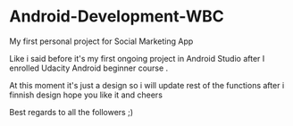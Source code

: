 # Android-Development-WBC
My first personal project for Social Marketing App 

Like i said before it's my first ongoing project in Android Studio after I enrolled Udacity Android beginner course . 

At this moment it's just a design so i will update rest of the functions after i finnish design hope you like it and cheers 


Best regards to all the followers ;) 
